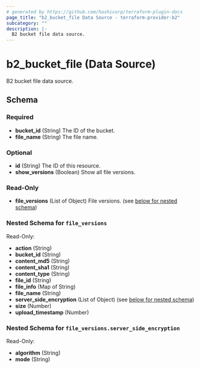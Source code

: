 ```yaml
---
# generated by https://github.com/hashicorp/terraform-plugin-docs
page_title: "b2_bucket_file Data Source - terraform-provider-b2"
subcategory: ""
description: |-
  B2 bucket file data source.
---
```


# b2_bucket_file (Data Source)

B2 bucket file data source.



<!-- schema generated by tfplugindocs -->
## Schema

### Required

- **bucket_id** (String) The ID of the bucket.
- **file_name** (String) The file name.

### Optional

- **id** (String) The ID of this resource.
- **show_versions** (Boolean) Show all file versions.

### Read-Only

- **file_versions** (List of Object) File versions. (see [below for nested schema](#nestedatt--file_versions))

<a id="nestedatt--file_versions"></a>
### Nested Schema for `file_versions`

Read-Only:

- **action** (String)
- **bucket_id** (String)
- **content_md5** (String)
- **content_sha1** (String)
- **content_type** (String)
- **file_id** (String)
- **file_info** (Map of String)
- **file_name** (String)
- **server_side_encryption** (List of Object) (see [below for nested schema](#nestedobjatt--file_versions--server_side_encryption))
- **size** (Number)
- **upload_timestamp** (Number)

<a id="nestedobjatt--file_versions--server_side_encryption"></a>
### Nested Schema for `file_versions.server_side_encryption`

Read-Only:

- **algorithm** (String)
- **mode** (String)


